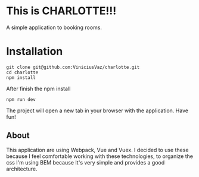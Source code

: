 # This is CHARLOTTE!!!

A simple application to booking rooms.

# Installation

````
git clone git@github.com:ViniciusVaz/charlotte.git
cd charlotte
npm install
````

After finish the npm install
```
npm run dev 
```
The project will open a new tab in your browser with the application. Have fun!

## About
This application are using Webpack, Vue and Vuex. I decided to use these because I feel comfortable working with these technologies, to organize the css I'm using BEM because It's very simple and provides a good architecture.
